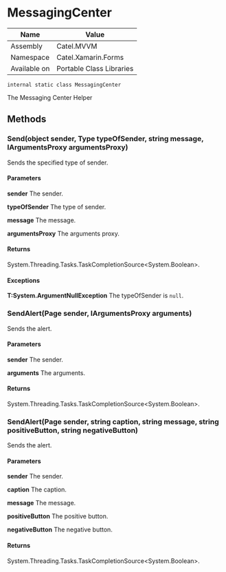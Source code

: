 

# MessagingCenter

Name|Value
---|---
Assembly|Catel.MVVM
Namespace|Catel.Xamarin.Forms
Available on|Portable Class Libraries

```
internal static class MessagingCenter
```

The Messaging Center Helper



## Methods

### Send(object sender, Type typeOfSender, string message, IArgumentsProxy argumentsProxy)

Sends the specified type of sender.

#### Parameters

**sender**
The sender.

**typeOfSender**
The type of sender.

**message**
The message.

**argumentsProxy**
The arguments proxy.

#### Returns

System.Threading.Tasks.TaskCompletionSource&lt;System.Boolean&gt;.

#### Exceptions

**T:System.ArgumentNullException**
The typeOfSender is ```null```.



### SendAlert(Page sender, IArgumentsProxy arguments)

Sends the alert.

#### Parameters

**sender**
The sender.

**arguments**
The arguments.

#### Returns

System.Threading.Tasks.TaskCompletionSource&lt;System.Boolean&gt;.



### SendAlert(Page sender, string caption, string message, string positiveButton, string negativeButton)

Sends the alert.

#### Parameters

**sender**
The sender.

**caption**
The caption.

**message**
The message.

**positiveButton**
The positive button.

**negativeButton**
The negative button.

#### Returns

System.Threading.Tasks.TaskCompletionSource&lt;System.Boolean&gt;.



